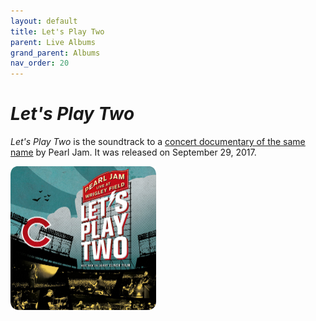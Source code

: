 ```yaml
---
layout: default
title: Let's Play Two
parent: Live Albums
grand_parent: Albums
nav_order: 20
---
```


# *Let's Play Two*

*Let's Play Two* is the soundtrack to a [concert documentary of the same name](https://pearljamopedia.ml/docs/Notable-Mentions/Television-Film/Lets-Play-Two) by Pearl Jam. It was released on September 29, 2017.

<img src="/assets/album-images/live/letsplaytwo-cover.png" alt="Let's Play Two album cover" width="233" height="230"> 
